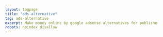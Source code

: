 ```yaml
---
layout: tagpage
title: "ads-alternative"
tag: ads-alternative
excerpt: Make money online by google adsense alternatives for publishers and bloggers
robots: noindex disallow
---
```

